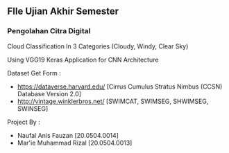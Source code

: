 ## FIle Ujian Akhir Semester

### Pengolahan Citra Digital
Cloud Classification In 3 Categories (Cloudy, Windy, Clear Sky)

Using VGG19 Keras Application for CNN Architecture

Dataset Get Form : 
- https://dataverse.harvard.edu/ [Cirrus Cumulus Stratus Nimbus (CCSN) Database Version 2.0]
- http://vintage.winklerbros.net/ [SWIMCAT, SWIMSEG, SHWIMSEG, SWINSEG]

Project By :
- Naufal Anis Fauzan [20.0504.0014]
- Mar'ie Muhammad Rizal [20.0504.0013]
